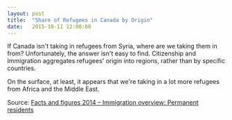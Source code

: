 ```yaml
---
layout: post
title:  "Share of Refugees in Canada by Origin"
date:   2015-10-11 12:00:00
---
```


If Canada isn't taking in refugees from Syria, where are we taking them in from? Unfortunately, the answer isn't easy to find. Citizenship and Immigration aggregates refugees' origin into regions, rather than by specific countries.

<div id="shareTip" class="hidden">
  <p id="tipTop"><strong><span id="tipRegion"></span></strong></p>
</div>
<div id="shareChart"></div>

On the surface, at least, it appears that we're taking in a lot more refugees from Africa and the Middle East.

Source: [Facts and figures 2014 – Immigration overview: Permanent residents](http://www.cic.gc.ca/english/resources/statistics/facts2014/permanent/08.asp)

<style>

#shareChart {
  font-size: 10px;
}

#shareChart .axis path,
#shareChart .axis line {
  fill: none;
  stroke: #000;
  shape-rendering: crispEdges;
}

#shareChart .browser text {
  text-anchor: end;
}

#shareTip {
  border: 1px solid black;
  background-color: white;
  position: absolute;
  width: 225px;
  height: auto;
  padding: 5px;
  pointer-events: none;
}

#shareTip strong {
  font-weight: bold;
}

#shareTip #tipTop {
  font-size: 16px;
  margin-bottom: 10px !important;
}

#shareTip .tipInfo {
  font-size: 12px;
  margin: 0;
}

.hidden {
	display: none;
}

</style>

<script>

refugeeShare();

var coordinates = [0, 0];

var body = d3.select("body")
  .on("mousemove", function() {
    coordinates = d3.mouse(this);
  })
  .on("mousedown", function() {
    coordinates = d3.mouse(this);
  });

function refugeeShare() {

var margin = {top: 70, right: 20, bottom: 30, left: 50},
    width = 740 - margin.left - margin.right,
    height = 500 - margin.top - margin.bottom;

var parseDate = d3.time.format("%Y").parse,
    formatPercent = d3.format(".0%");

var x = d3.time.scale()
    .range([0, width]);

var y = d3.scale.linear()
    .range([height, 0]);

var color = d3.scale.ordinal()
		.domain(["Source area not stated", "Africa and the Middle East", "South and Central America", "Asia and Pacific", "Europe and the United Kingdom", "United States"])
		.range(["#a6cee3", "#1f78b4", "#b2df8a", "#33a02c", "#fb9a99", "#e31a1c"]);
		
		d3.scale.category10();

var xAxis = d3.svg.axis()
    .scale(x)
    .orient("bottom");

var yAxis = d3.svg.axis()
    .scale(y)
    .orient("left")
    .tickFormat(formatPercent);

var area = d3.svg.area()
    .x(function(d) { return x(d.date); })
    .y0(function(d) { return y(d.y0); })
    .y1(function(d) { return y(d.y0 + d.y); });

var stack = d3.layout.stack()
    .values(function(d) { return d.values; });

var share = d3.select("#shareChart").append("svg")
    .attr("width", width + margin.left + margin.right)
    .attr("height", height + margin.top + margin.bottom)
  .append("g")
    .attr("transform", "translate(" + margin.left + "," + margin.top + ")");

d3.csv("{{ site.baseurl }}/data/refugee_source_p.csv", type, function(error, data) {
  if (error) throw error;

  color.domain(d3.keys(data[0]).filter(function(key) { return key !== "Year"; }));

  var browsers = stack(color.domain().map(function(name) {
		
    return {
      name: name,
      values: data.map(function(d) {
        return {date: d.Year, y: d[name] / 100};
      })
    };
  }));

  x.domain(d3.extent(data, function(d) { return d.Year; }));

  var browser = share.selectAll(".browser")
      .data(browsers)
    .enter().append("g")
      .attr("class", "browser");

  browser.append("path")
      .attr("class", "area")
      .attr("d", function(d) { return area(d.values); })
      .style("fill", function(d) { return color(d.name); })
			.on("mouseover", function(d) {
				d3.select(this).style("fill", "#000000");
				showTooltip(d);
			})
			.on("mousedown", function(d) {
				d3.select(this).style("fill", "#000000");
				showTooltip(d);
			})
			.on("mouseout", function(d) {
				d3.select(this).style("fill", function(d) { return color(d.name); });
				d3.select("#shareTip").classed("hidden", true);
			});
			
	function showTooltip(d) {
    var xPos = coordinates[0] + 10;
    if (d.Year > 2000) {
      xPos = coordinates[0] - 250;
    }
    var yPos = coordinates[1];
		
		
		
	  d3.select("#shareTip")
	    .style("left", xPos + "px")
	    .style("top", yPos + "px")
	    .select("#tipRegion")
	    .text(d.name);
			
		d3.select("#shareTip").classed("hidden", false);
	}
			
  share.append("g")
      .attr("class", "x axis")
      .attr("transform", "translate(0," + height + ")")
      .call(xAxis);

  share.append("g")
      .attr("class", "y axis")
      .call(yAxis);
			
  var legend = share.selectAll(".shareLegend")
      .data(color.domain())
    .enter().append("g")
			.attr("class", "shareLegend")
      .attr("transform", function(d, i) { 
				if (i < 3) {
					return "translate(0," + ((i * -20) - 30) + ")";					
				}
				return "translate(" + -200 +"," + ((i - 3) * -20 - 30) + ")"; 
			});
			
  legend.append("rect")
      .attr("x", width - 18)
      .attr("width", 18)
      .attr("height", 18)
      .style("fill", color);

  legend.append("text")
      .attr("x", width - 24)
      .attr("y", 9)
      .attr("dy", ".35em")
      .style("text-anchor", "end")
      .text(function(d) { return d; });
});

function type(d) {
	d["Africa and the Middle East"] = +d["Africa and the Middle East"];
	d["Asia and Pacific"] = +d["Asia and Pacific"];
	d["Europe and the United Kingdom"] = +d["Europe and the United Kingdom"];
	d["United States"] = +d["United States"];
	d["South and Central America"] = +d["South and Central America"];
	d["Source area not stated"] = +d["Source area not stated"];
	d.Year = parseDate(d.Year);
	
	return d;
}

}

</script>